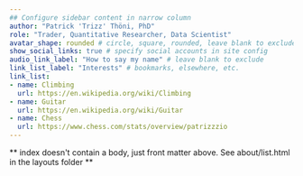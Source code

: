 ```yaml
---
## Configure sidebar content in narrow column
author: "Patrick 'Trizz' Thöni, PhD"
role: "Trader, Quantitative Researcher, Data Scientist"
avatar_shape: rounded # circle, square, rounded, leave blank to exclude
show_social_links: true # specify social accounts in site config
audio_link_label: "How to say my name" # leave blank to exclude
link_list_label: "Interests" # bookmarks, elsewhere, etc.
link_list:
- name: Climbing 
  url: https://en.wikipedia.org/wiki/Climbing
- name: Guitar
  url: https://en.wikipedia.org/wiki/Guitar
- name: Chess
  url: https://www.chess.com/stats/overview/patrizzzio
---
```


** index doesn't contain a body, just front matter above.
See about/list.html in the layouts folder **